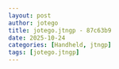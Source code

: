 ```yaml
---
layout: post
author: jotego
title: jotego.jtngp - 87c63b9
date: 2025-10-24
categories: [Handheld, jtngp]
tags: [jotego.jtngp]
---
```



